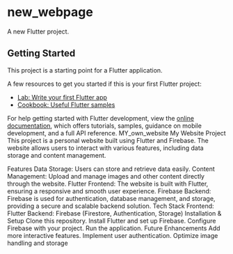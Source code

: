 # new_webpage

A new Flutter project.

## Getting Started

This project is a starting point for a Flutter application.

A few resources to get you started if this is your first Flutter project:

- [Lab: Write your first Flutter app](https://docs.flutter.dev/get-started/codelab)
- [Cookbook: Useful Flutter samples](https://docs.flutter.dev/cookbook)

For help getting started with Flutter development, view the
[online documentation](https://docs.flutter.dev/), which offers tutorials,
samples, guidance on mobile development, and a full API reference.
 MY_own_website
My Website Project This project is a personal website built using Flutter and Firebase. The website allows users to interact with various features, including data storage and content management.

Features Data Storage: Users can store and retrieve data easily. Content Management: Upload and manage images and other content directly through the website. Flutter Frontend: The website is built with Flutter, ensuring a responsive and smooth user experience. Firebase Backend: Firebase is used for authentication, database management, and storage, providing a secure and scalable backend solution. Tech Stack Frontend: Flutter Backend: Firebase (Firestore, Authentication, Storage) Installation & Setup Clone this repository. Install Flutter and set up Firebase. Configure Firebase with your project. Run the application. Future Enhancements Add more interactive features. Implement user authentication. Optimize image handling and storage
